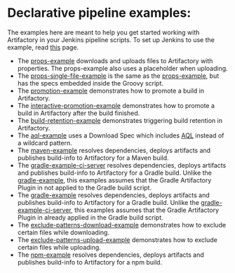 # Declarative pipeline examples:

The examples here are meant to help you get started working with Artifactory in your Jenkins pipeline scripts.
To set up Jenkins to use the example, read [this](https://github.com/jfrog/project-examples/tree/master/jenkins-examples/pipeline-examples) page.

* The [props-example](props-example) downloads and uploads files to Artifactory with properties. The props-example also uses a placeholder when uploading.
* The [props-single-file-example](props-single-file-example) is the same as the [props-example](props-example), but has the specs embedded inside the Groovy script.
* The [promotion-example](promotion-example) demonstrates how to promote a build in Artifactory.
* The [interactive-promotion-example](interactive-promotion-example) demonstrates how to promote a build in Artifactory after the build finished.
* The [build-retention-example](build-retention-example) demonstrates triggering build retention in Artifactory.
* The [aql-example](aql-example) uses a Download Spec which includes [AQL](https://www.jfrog.com/confluence/display/RTF/Artifactory+Query+Language) instead of a wildcard pattern.
* The [maven-example](maven-example) resolves dependencies, deploys artifacts and publishes build-info to Artifactory for a Maven build.
* The [gradle-example-ci-server](gradle-example-ci-server) resolves dependencies, deploys artifacts and publishes build-info to Artifactory for a Gradle build. Unlike the [gradle-example](gradle-example), this examples assumes that the Gradle Artifactory Plugin in not applied to the Gradle build script.
* The [gradle-example](gradle-example) resolves dependencies, deploys artifacts and publishes build-info to Artifactory for a Gradle build. Unlike the [gradle-example-ci-server](gradle-example-ci-server), this examples assumes that the Gradle Artifactory Plugin in already applied in the Gradle build script.
* The [exclude-patterns-download-example](exclude-patterns-download-example) demonstrates how to exclude certain files while downloading.
* The [exclude-patterns-upload-example](exclude-patterns-upload-example) demonstrates how to exclude certain files while uploading.
* The [npm-example](npm-example) resolves dependencies, deploys artifacts and publishes build-info to Artifactory for a npm build.
